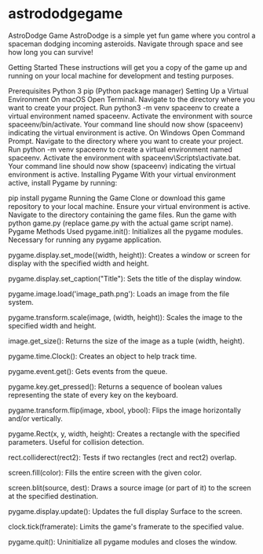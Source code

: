 # astrododgegame

AstroDodge Game
AstroDodge is a simple yet fun game where you control a spaceman dodging incoming asteroids. Navigate through space and see how long you can survive!

Getting Started
These instructions will get you a copy of the game up and running on your local machine for development and testing purposes.

Prerequisites
Python 3
pip (Python package manager)
Setting Up a Virtual Environment
On macOS
Open Terminal.
Navigate to the directory where you want to create your project.
Run python3 -m venv spaceenv to create a virtual environment named spaceenv.
Activate the environment with source spaceenv/bin/activate.
Your command line should now show (spaceenv) indicating the virtual environment is active.
On Windows
Open Command Prompt.
Navigate to the directory where you want to create your project.
Run python -m venv spaceenv to create a virtual environment named spaceenv.
Activate the environment with spaceenv\Scripts\activate.bat.
Your command line should now show (spaceenv) indicating the virtual environment is active.
Installing Pygame
With your virtual environment active, install Pygame by running:

pip install pygame
Running the Game
Clone or download this game repository to your local machine.
Ensure your virtual environment is active.
Navigate to the directory containing the game files.
Run the game with python game.py (replace game.py with the actual game script name).
Pygame Methods Used
pygame.init(): Initializes all the pygame modules. Necessary for running any pygame application.

pygame.display.set_mode((width, height)): Creates a window or screen for display with the specified width and height.

pygame.display.set_caption("Title"): Sets the title of the display window.

pygame.image.load('image_path.png'): Loads an image from the file system.

pygame.transform.scale(image, (width, height)): Scales the image to the specified width and height.

image.get_size(): Returns the size of the image as a tuple (width, height).

pygame.time.Clock(): Creates an object to help track time.

pygame.event.get(): Gets events from the queue.

pygame.key.get_pressed(): Returns a sequence of boolean values representing the state of every key on the keyboard.

pygame.transform.flip(image, xbool, ybool): Flips the image horizontally and/or vertically.

pygame.Rect(x, y, width, height): Creates a rectangle with the specified parameters. Useful for collision detection.

rect.colliderect(rect2): Tests if two rectangles (rect and rect2) overlap.

screen.fill(color): Fills the entire screen with the given color.

screen.blit(source, dest): Draws a source image (or part of it) to the screen at the specified destination.

pygame.display.update(): Updates the full display Surface to the screen.

clock.tick(framerate): Limits the game's framerate to the specified value.

pygame.quit(): Uninitialize all pygame modules and closes the window.
